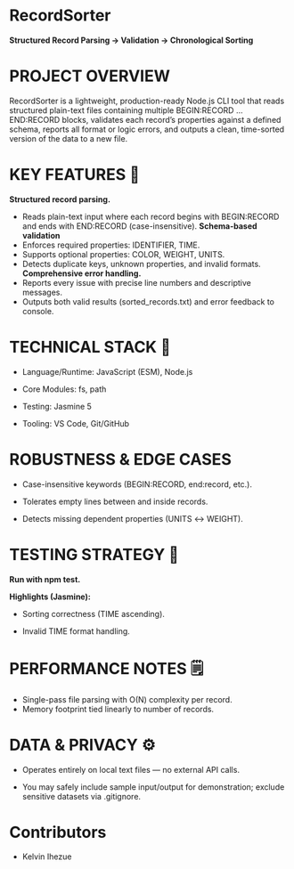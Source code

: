 # RecordSorter
**Structured Record Parsing → Validation → Chronological Sorting**

# PROJECT OVERVIEW
RecordSorter is a lightweight, production-ready Node.js CLI tool that reads structured plain-text files containing multiple BEGIN:RECORD … END:RECORD blocks, validates each record’s properties against a defined schema, reports all format or logic errors, and outputs a clean, time-sorted version of the data to a new file.

# KEY FEATURES 🔑
**Structured record parsing.**
- Reads plain-text input where each record begins with BEGIN:RECORD and ends with END:RECORD (case-insensitive).
**Schema-based validation**
- Enforces required properties: IDENTIFIER, TIME.
- Supports optional properties: COLOR, WEIGHT, UNITS.
- Detects duplicate keys, unknown properties, and invalid formats.
**Comprehensive error handling.**
- Reports every issue with precise line numbers and descriptive messages.
- Outputs both valid results (sorted_records.txt) and error feedback to console.


# TECHNICAL STACK 🧱

- Language/Runtime: JavaScript (ESM), Node.js

- Core Modules: fs, path

- Testing: Jasmine 5

- Tooling: VS Code, Git/GitHub


# ROBUSTNESS & EDGE CASES

- Case-insensitive keywords (BEGIN:RECORD, end:record, etc.).

- Tolerates empty lines between and inside records.

- Detects missing dependent properties (UNITS ↔ WEIGHT).


# TESTING STRATEGY 🧪

**Run with npm test.**

**Highlights (Jasmine):**

- Sorting correctness (TIME ascending).

- Invalid TIME format handling.


# PERFORMANCE NOTES 🗒️

- Single-pass file parsing with O(N) complexity per record.
- Memory footprint tied linearly to number of records.


# DATA & PRIVACY ⚙️

- Operates entirely on local text files — no external API calls.

- You may safely include sample input/output for demonstration; exclude sensitive datasets via .gitignore.


# Contributors 
- Kelvin Ihezue

